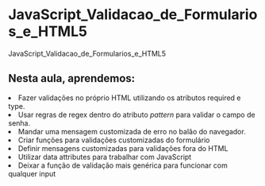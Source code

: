 # JavaScript_Validacao_de_Formularios_e_HTML5
JavaScript_Validacao_de_Formularios_e_HTML5



<H2>Nesta aula, aprendemos:</H2>

<li>Fazer validações no próprio HTML utilizando os atributos required e type.</li>

<li>Usar regras de regex dentro do atributo <i>pattern</i> para validar o campo de senha. </li>

<li>Mandar uma mensagem customizada de erro no balão do navegador.</li>

<li>Criar funções para validações customizadas do formulário</li>

<li>Definir mensagens customizadas para validações fora do HTML</li>

<li>Utilizar data attributes para trabalhar com JavaScript</li>

<li>Deixar a função de validação mais genérica para funcionar com qualquer input</li>
